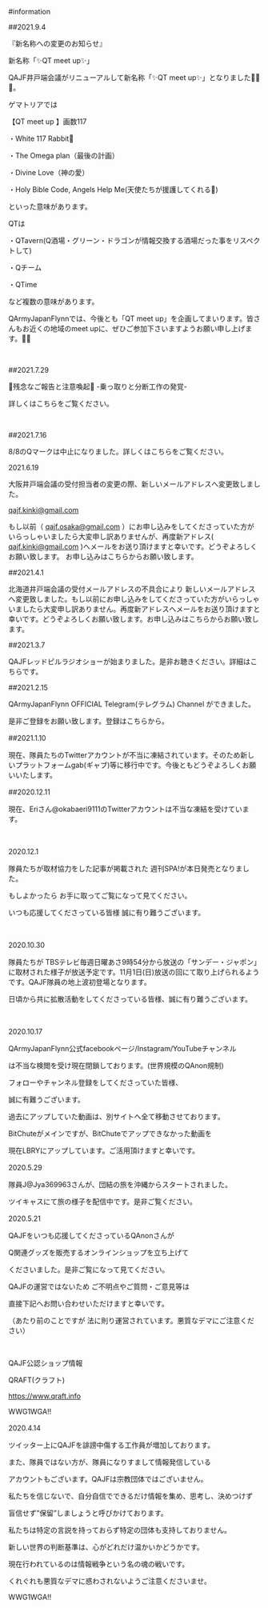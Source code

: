 #information



##2021.9.4

『新名称への変更のお知らせ』

 

新名称「✨QT meet up✨」

 

QAJF井戸端会議がリニューアルして新名称「✨QT meet up✨」となりました👏👏👏。

 

ゲマトリアでは

【QT meet up 】画数117

・White  117 Rabbit🐇

・The Omega plan（最後の計画）

・Divine Love（神の愛）

・Holy Bible Code, Angels Help Me(天使たちが援護してくれる👼)

といった意味があります。

 

QTは

・QTavern(Q酒場・グリーン・ドラゴンが情報交換する酒場だった事をリスペクトして)

・Qチーム

・QTime

など複数の意味があります。

 

QArmyJapanFlynnでは、今後とも「QT meet up」を企画してまいります。皆さんもお近くの地域のmeet upに、ぜひご参加下さいますようお願い申し上げます。🙏✨

 

​

##2021.7.29

📯残念なご報告と注意喚起📯 -乗っ取りと分断工作の発覚-

詳しくはこちらをご覧ください。

 

​

##2021.7.16

8/8のQマークは中止になりました。詳しくはこちらをご覧ください。

2021.6.19

大阪井戸端会議の受付担当者の変更の際、新しいメールアドレスへ変更致しました。

 

 <a href="mailto:qajf.kinki@gmail.com">qajf.kinki@gmail.com</a>

 

もし以前（ qajf.osaka@gmail.com ）にお申し込みをしてくださっていた方がいらっしゃいましたら大変申し訳ありませんが、再度新アドレス( qajf.kinki@gmail.com )へメールをお送り頂けますと幸いです。どうぞよろしくお願い致します。 お申し込みはこちらからお願い致します。

##2021.4.1

北海道井戸端会議の受付メールアドレスの不具合により 新しいメールアドレスへ変更致しました。もし以前にお申し込みをしてくださっていた方がいらっしゃいましたら大変申し訳ありません。再度新アドレスへメールをお送り頂けますと幸いです。どうぞよろしくお願い致します。​お申し込みはこちらからお願い致します。

##2021.3.7

QAJFレッドピルラジオショーが始まりました。是非お聴きください。詳細はこちらです。

##2021.2.15

QArmyJapanFlynn OFFICIAL Telegram(テレグラム) Channel ができました。

是非ご登録をお願い致します。登録はこちらから。

##2021.1.10　

​現在、隊員たちのTwitterアカウントが不当に凍結されています。そのため新しいプラットフォームgab(ギャブ)等に移行中です。今後ともどうぞよろしくお願いいたします。

##2020.12.11　

現在、Eriさん@okabaeri9111のTwitterアカウントは不当な凍結を受けています。

​

2020.12.1　

隊員たちが取材協力をした記事が掲載された 週刊SPA!が本日発売となりました。

​もしよかったら お手に取ってご覧になって見てください。

いつも応援してくださっている皆様 誠に有り難うございます。

​

2020.10.30　

隊員たちが TBSテレビ毎週日曜あさ9時54分から放送の「サンデー・ジャポン」に取材された様子が放送予定です。11月1日(日)放送の回にて取り上げられるようです。QAJF隊員の地上波初登場となります。

日頃から共に拡散活動をしてくださって​いる皆様、誠に有り難うございます。

​

2020.10.17　

QArmyJapanFlynn公式facebookページ/Instagram/YouTubeチャンネル

は不当な検閲を受け現在閉鎖しております。(世界規模のQAnon規制)

フォローやチャンネル登録をしてくださっていた皆様、

誠に有難うございます。

過去にアップしていた動画は、別サイトへ全て移動させて​おります。

BitChuteがメインですが、BitChuteでアップできなかった動画を

現在LBRYにアップしています。ご活用頂けますと幸いです。

2020.5.29　

隊員J@Jya369963さんが、団結の旅を沖縄からスタートされました。

​ツイキャスにて旅の様子を配信中です。是非ご覧ください。

2020.5.21　

QAJFをいつも応援してくださっているQAnonさんが

Q関連グッズを販売するオンラインショップを立ち上げて

くださいました。是非ご覧になって見てください。

QAJFの運営ではないため ご不明点やご質問・ご意見等は

直接下記へお問い合わせいただけますと幸いです。

​（あたり前のことですが 法に則り運営されています。悪質なデマにご注意ください）

​

QAJF公認ショップ情報

QRAFT(クラフト)

https://www.qraft.info

WWG1WGA!! 

2020.4.14　

ツイッター上にQAJFを誹謗中傷する工作員が増加しております。

また、隊員ではない方が、隊員になりすまして情報発信している

アカウントもございます。QAJFは宗教団体ではございません。

私たちを信じないで、自分自信でできるだけ情報を集め、思考し、決めつけず

盲信せず”保留”しましょうと呼びかけております。

私たちは特定の言説を持っておらず特定の団体も支持しておりません。

新しい世界の判断基準は、心がどれだけ温かいかどうかです。

現在行われているのは情報戦争という名の魂の戦いです。

くれぐれも悪質なデマに惑わされないようご注意くださいませ。

​WWG1WGA!!
